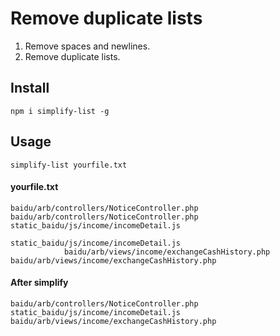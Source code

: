 # Remove duplicate lists

1. Remove spaces and newlines.
2. Remove duplicate lists.

## Install

```
npm i simplify-list -g
```

## Usage

```
simplify-list yourfile.txt
```

#### yourfile.txt

```
baidu/arb/controllers/NoticeController.php
baidu/arb/controllers/NoticeController.php
static_baidu/js/income/incomeDetail.js

static_baidu/js/income/incomeDetail.js
			baidu/arb/views/income/exchangeCashHistory.php
baidu/arb/views/income/exchangeCashHistory.php
```

#### After simplify

```
baidu/arb/controllers/NoticeController.php
static_baidu/js/income/incomeDetail.js
baidu/arb/views/income/exchangeCashHistory.php
```